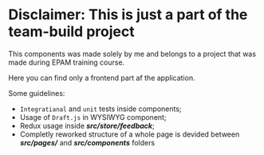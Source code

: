 # Disclaimer: This is just a part of the team-build project

This components was made solely by me and belongs to a project that was made during EPAM training course.

Here you can find only a frontend part af the application.

Some guidelines:
- `Integratianal` and `unit` tests inside components;
- Usage of `Draft.js` in WYSIWYG component;
- Redux usage inside ***src/store/feedback***;
- Completly reworked structure of a whole page is devided between ***src/pages/*** and ***src/components*** folders
